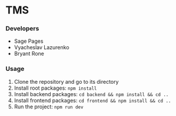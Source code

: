 # TMS


### Developers
- Sage Pages 
- Vyacheslav Lazurenko
- Bryant Rone

### Usage
1. Clone the repository and go to its directory
2. Install root packages: `npm install`
3. Install backend packages: `cd backend && npm install && cd ..`
4. Install frontend packages: `cd frontend && npm install && cd ..`
5. Run the project: `npm run dev`
